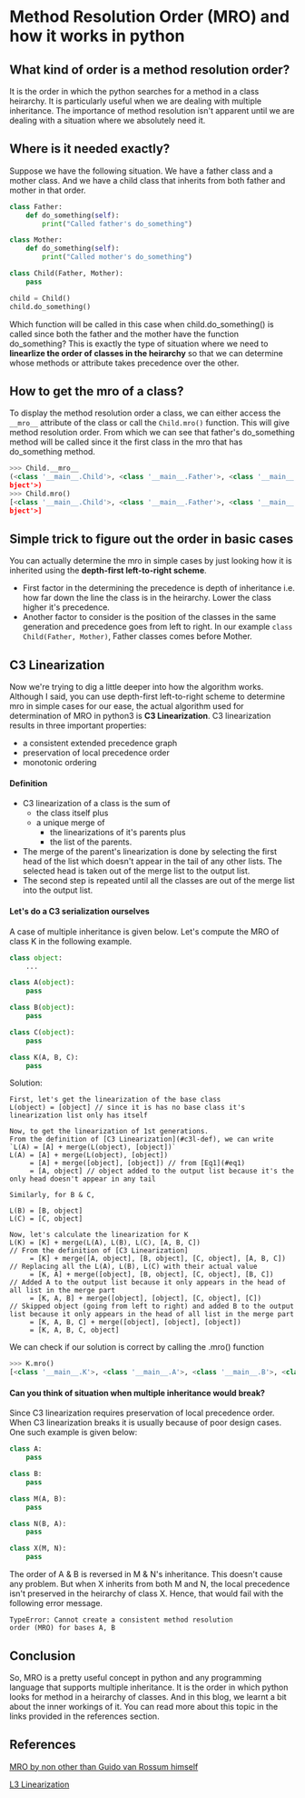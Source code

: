 # Method Resolution Order (MRO) and how it works in python

## What kind of order is a method resolution order?
It is the order in which the python searches for a method in a class heirarchy.
It is particularly useful when we are dealing with multiple inheritance. The
importance of method resolution isn't apparent until we are dealing with a
situation where we absolutely need it. 

## Where is it needed exactly?
Suppose we have the following situation. We have a father class and a mother
class. And we have a child class that inherits from both father and mother in
that order.
```python
class Father:
    def do_something(self):
        print("Called father's do_something")

class Mother:
    def do_something(self):
        print("Called mother's do_something")

class Child(Father, Mother):
    pass

child = Child()
child.do_something()
```
Which function will be called in this case when child.do_something() is called
since both the father and the mother have the function do_something? 
This is exactly the type of situation where we need to **linearlize the
order of classes in the heirarchy** so that we can determine whose methods or
attribute takes precedence over the other.

## How to get the mro of a class?
To display the method resolution order a class, we can either access the `__mro__`
attribute of the class or call the `Child.mro()` function. This will give
method resolution order. From which we can see that father's do_something method will
be called since it the first class in the mro that has do_something method.

```python
>>> Child.__mro__
(<class '__main__.Child'>, <class '__main__.Father'>, <class '__main__.Mother'>, <class 'o
bject'>)
>>> Child.mro()
[<class '__main__.Child'>, <class '__main__.Father'>, <class '__main__.Mother'>, <class 'o
bject'>]
```

## Simple trick to figure out the order in basic cases
You can actually determine the mro in simple cases by just looking how it is
inherited using the **depth-first left-to-right scheme**.
+ First factor in the determining the precedence is depth of inheritance i.e.
  how far down the line the class is in the heirarchy. Lower the class higher
  it's precedence.
+ Another factor to consider is the position of the classes in the same
  generation and precedence goes from left to right. In our example `class
  Child(Father, Mother)`, Father classes comes before Mother.

## C3 Linearization
Now we're trying to dig a little deeper into how the algorithm works.
Although I said, you can use depth-first left-to-right scheme to determine mro in simple
cases for our ease, the actual algorithm used for determination of MRO in python3 is
**C3 Linearization**. 
C3 linearization results in three important properties:
+ a consistent extended precedence graph
+ preservation of local precedence order
+ monotonic ordering

#### <a name="c3l-def">Definition</a>
+ C3 linearization of a class is the sum of 
    + the class itself plus
    + a unique merge of
        + the linearizations of it's parents plus
        + the list of the parents.
+ The merge of the parent's linearization is done by selecting the first head
  of the list which doesn't appear in the tail of any other lists. The selected
  head is taken out of the merge list to the output list. 
+ The second step is repeated until all the classes are out of the merge list
  into the output list.

#### Let's do a C3 serialization ourselves
A case of multiple inheritance is given below. Let's compute the MRO of class K in the following example.
```Python
class object:
    ...

class A(object):
    pass

class B(object):
    pass

class C(object):
    pass

class K(A, B, C):
    pass
```

Solution:
```
First, let's get the linearization of the base class
L(object) = [object] // since it is has no base class it's linearization list only has itself

Now, to get the linearization of 1st generations.
From the definition of [C3 Linearization](#c3l-def), we can write `L(A) = [A] + merge(L(object), [object])`
L(A) = [A] + merge(L(object), [object]) 
     = [A] + merge([object], [object]) // from [Eq1](#eq1)
     = [A, object] // object added to the output list because it's the only head doesn't appear in any tail

Similarly, for B & C,

L(B) = [B, object] 
L(C) = [C, object]

Now, let's calculate the linearization for K
L(K) = [K] + merge(L(A), L(B), L(C), [A, B, C])                      // From the definition of [C3 Linearization]
     = [K] + merge([A, object], [B, object], [C, object], [A, B, C]) // Replacing all the L(A), L(B), L(C) with their actual value
     = [K, A] + merge([object], [B, object], [C, object], [B, C])    // Added A to the output list because it only appears in the head of all list in the merge part
     = [K, A, B] + merge([object], [object], [C, object], [C])       // Skipped object (going from left to right) and added B to the output list because it only appears in the head of all list in the merge part
     = [K, A, B, C] + merge([object], [object], [object])
     = [K, A, B, C, object]
```
We can check if our solution is correct by calling the .mro() function

```python
>>> K.mro()
[<class '__main__.K'>, <class '__main__.A'>, <class '__main__.B'>, <class '__main__.C'>, <class 'object'>]
```

#### Can you think of situation when multiple inheritance would break?
Since C3 linearization requires preservation of local precedence order. When C3 linearization breaks it is usually because of poor design cases.
One such example is given below:
```python
class A:
    pass

class B:
    pass

class M(A, B):
    pass

class N(B, A):
    pass

class X(M, N):
    pass
```

The order of A & B is reversed in M & N's inheritance. This doesn't
cause any problem. But when X inherits from both M and N, the local precedence
isn't preserved in the heirarchy of class X. Hence, that would fail with
the following error message.
```
TypeError: Cannot create a consistent method resolution
order (MRO) for bases A, B
```


## Conclusion
So, MRO is a pretty useful concept in python and any programming language that supports
multiple inheritance. It is the order in which python looks for method in a heirarchy of
classes. And in this blog, we learnt a bit about the inner workings of it. You can read
more about this topic in the links provided in the references section.

## References
[MRO by non other than Guido van Rossum himself](http://python-history.blogspot.com/2010/06/method-resolution-order.html)

[L3 Linearization](https://en.wikipedia.org/wiki/C3_linearization)
